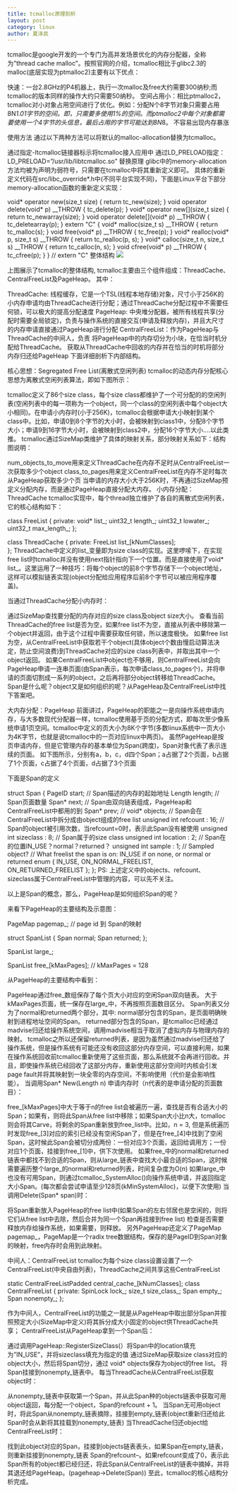 ```yaml
---
title: tcmalloc原理剖析
layout: post
category: linux
author: 夏泽民
---
```

tcmalloc是google开发的一个专门为高并发场景优化的内存分配器，全称为”thread cache malloc”。按照官网的介绍，tcmalloc相比于glibc2.3的malloc(底层实现为ptmalloc2)主要有以下优点：

快速：一台2.8GHz的P4机器上，执行一次malloc及free大约需要300纳秒;而tcmalloc的版本同样的操作大约只需要50纳秒。
空间占用小：相比ptmalloc2，tcmalloc对小对象占用空间进行了优化。例如：分配N个8字节对象只需要占用8N*1.01字节的空间。即，只需要多使用1%的空间。而ptmalloc2中每个对象都需要使用一个4字节的头信息，最后占用的字节可能达到8N*8。
不容易出现内存暴涨
<!-- more -->
使用方法
通过以下两种方法可以将默认的malloc-allocation替换为tcmalloc。

通过指定-ltcmalloc链接器标示将tcmalloc接入应用中
通过LD_PRELOAD指定：LD_PRELOAD=”/usr/lib/libtcmalloc.so”
替换原理
glibc中的memory-allocation方法均被为声明为弱符号，只需要在tcmalloc中将其重新定义即可。 具体的重新定义代码在src/libc_override*.h中(不同平台实现不同)，下面是Linux平台下部分memory-allocation函数的重新定义实现：

void* operator new(size_t size)                  { return tc_new(size);       }
void operator delete(void* p) __THROW            { tc_delete(p);              }
void* operator new[](size_t size)                { return tc_newarray(size);  }
void operator delete[](void* p) __THROW          { tc_deletearray(p);         }
extern "C" {
  void* malloc(size_t s) __THROW                 { return tc_malloc(s);       }
  void  free(void* p) __THROW                    { tc_free(p);                }
  void* realloc(void* p, size_t s) __THROW       { return tc_realloc(p, s);   }
  void* calloc(size_t n, size_t s) __THROW       { return tc_calloc(n, s);    }
  void  cfree(void* p) __THROW                   { tc_cfree(p);               }
}  // extern "C"
整体结构
<img src="{{site.url}}{{site.baseurl}}/img/total_overview.png"/>

上图展示了tcmalloc的整体结构, tcmalloc主要由三个组件组成：ThreadCache、CentralFreeList及PageHeap。 其中：

ThreadCache: 线程缓存，它是一个TSL(线程本地存储)对象，尺寸小于256K的小内存申请均由ThreadCache进行分配；通过ThreadCache分配过程中不需要任何锁，可以极大的提高分配速度
PageHeap: 中央堆分配器，被所有线程共享(分配时需要全局锁定)，负责与操作系统的直接交互(申请及释放内存)，并且大尺寸的内存申请直接通过PageHeap进行分配
CentralFreeList：作为PageHeap与ThreadCache的中间人，负责
将PageHeap中的内存切分为小块，在恰当时机分配给ThreadCache。
获取从ThreadCache中回收的内存并在恰当的时机将部分内存归还给PageHeap
下面详细剖析下内部结构。

核心思想：Segregated Free List(离散式空闲列表)
tcmalloc的动态内存分配核心思想为离散式空闲列表算法，即如下图所示：

tcmalloc定义了86个size class，每个size class都维护了一个可分配的的空闲列表(空闲列表中的每一项称为一个object，同一个class的空闲列表中每个object大小相同)。在申请小内存时(小于256K)，tcmalloc会根据申请大小映射到某个class中。比如，申请0到8个字节的大小时，会被映射到class1中，分配8个字节大小；申请9到16字节大小时，会被映射到class2中，分配16个字节大小….以此类推。 tcmalloc通过SizeMap类维护了具体的映射关系，部分映射关系如下：结构图说明：

num_objects_to_move用来定义ThreadCache在内存不足时从CentralFreeList一次获取多少个object
class_to_pages用来定义CentralFreeList在内存不足时每次从PageHeap获取多少个页
当申请的内存大小大于256K时，不再通过SizeMap预定义分配内存，而是通过PageHeap直接分配大内存。
小内存分配：ThreadCache
tcmalloc实现中，每个thread独立维护了各自的离散式空闲列表，它的核心结构如下：

class FreeList {
private:
 void*    list_;
 uint32_t length_;
 uint32_t lowater_;
 uint32_t max_length_;
};

class ThreadCache {
private:
     FreeList      list_[kNumClasses];    
};
ThreadCache中定义的list_变量即为size class的实现。这里啰嗦下，在实现free list时tcmalloc并没有使用next指针指向下一个位置。而是直接使用了void* list_。这里运用了一种技巧：将每个object的前8个字节存储下一个object地址，这样可以模拟链表实现(object分配给应用程序后前8个字节可以被应用程序覆盖)。

当通过ThreadCache分配小内存时：

通过SizeMap查找要分配的内存对应的size class及object size大小。
查看当前ThreadCache的free list是否为空，如果free list不为空，直接从列表中移除第一个object并返回，由于这个过程中需要获取任何锁，所以速度极快。
如果free list为空，从CentralFreeList中获取若干个object(具体object个数由慢启动算法决定，防止空间浪费)到ThreadCache对应的size class列表中，并取出其中一个object返回。
如果CentralFreeList中object也不够用，则CentralFreeList会向PageHeap申请一连串页面(由Span表示，每次申请class_to_pages个)，并将申请的页面切割成一系列的object，之后再将部分object转移给ThreadCache。
Span是什么呢？object又是如何组织的呢？从PageHeap及CentralFreeList中找下答案吧。

大内存分配：PageHeap
前面讲过，PageHeap的职能之一是向操作系统申请内存，与大多数现代分配器一样，tcmalloc使用基于页的分配方式，即每次至少像系统申请1页空间。tcmalloc中定义的页大小为8K个字节(多数linux系统中一页大小为4K字节，也就是说tcmalloc中的一页对应linux中两页)。 虽然PageHeap是按页申请内存，但是它管理内存的基本单位为Span(跨度)，Span对象代表了表示连续的页面。 如下图所示，分别有a，b，c，d四个Span；a占据了2个页面，b占据了1个页面，c占据了4个页面，d占据了3个页面

下面是Span的定义


struct Span {
  PageID        start;          // Span描述的内存的起始地址
  Length        length;         // Span页面数量
  Span*         next;           // Span由双向链表组成，PageHeap和CentralFreeList中都用的到
  Span*         prev;           //
  void*         objects;        // Span会在CentralFreeList中拆分成由object组成的free list
  unsigned int  refcount : 16;  // Span的object被引用次数，当refcount=0时，表示此Span没有被使用
  unsigned int  sizeclass : 8;  // Span属于的size class
  unsigned int  location : 2;   // Span在的位置IN_USE？normal？returned？
  unsigned int  sample : 1;     // Sampled object?
  // What freelist the span is on: IN_USE if on none, or normal or returned
  enum { IN_USE, ON_NORMAL_FREELIST, ON_RETURNED_FREELIST };
};
PS: 上述定义中的objects、refcount、sizeclass属于CentralFreeList中管理的内容，可以先不关注。

以上是Span的概念，那么，PageHeap是如何组织Span的呢？

来看下PageHeap的主要结构及示意图：


PageMap pagemap_; // page id 到 Span的映射

struct SpanList {
   Span        normal;
   Span        returned;
};

SpanList large_;

SpanList free_[kMaxPages]; // kMaxPages = 128


从PageHeap的主要结构中看到：

PageHeap通过free_数组保存了每个页大小对应的空闲Span双向链表。
大于kMaxPages页面，统一保存在large_中，不再按照页面数目区分。
Span列表又分为了normal和returned两个部分，其中:
normal部分包含的Span，是页面明确映射到进程地址空间的Span。
returned部分包含的Span，是tcmalloc已经通过madvise归还给操作系统空间，调用madvise相当于取消了虚拟内存与物理内存的映射。 tcmalloc之所以还保留returned列表，是因为虽然通过madvise归还给了操作系统，但是操作系统有可能还没有收回这部分内存空间，可以直接利用，如果在操作系统回收前tcmalloc重新使用了这些页面，那么系统就不会再进行回收。并且，即使操作系统已经回收了这部分内存，重新使用这部分空间时内核会引发page fault并将其映射到一块全零的内存空间，不影响使用（代价是会影响性能）。
当调用Span* New(Length n) 申请内存时（n代表的是申请分配的页面数目）：

free_[kMaxPages]中大于等于n的free list会被遍历一遍，查找是否有合适大小的Span；如果有，则将此Span从free list中移除；如果Span大小比n大，tcmalloc则会将其Carve，将剩余的Span重新放到free_list中。比如，n = 3, 但是系统遍历时发现free_[3]对应的索引已经没有空闲Span了，但是在free_[4]中找到了空闲Span，这时候此Span会被切分成两份：一份对应3个页面，返回给调用方；一份对应1个页面，挂接到free_[1]中，供下次使用。
如果free_中的normal和returned链表中都找不到合适的Span，则从large_链表中查找大小最合适的Span，这时候需要遍历整个large_的normal和returned列表，时间复杂度为O(n)
如果large_中也没有可用Span，则通过tcmalloc_SystemAlloc()向操作系统申请，并返回指定大小Span。(每次都会尝试申请至少128页(kMinSystemAlloc)，以便下次使用)
当调用Delete(Span* span)时：

将Span重新放入PageHeap的free list中(如果Span的左右邻居也是空闲的，则将它们从free list中去除，然后合并为同一个Span再挂接到free list)
检查是否需要释放内存给操作系统，如果需要，则释放。
另外PageHeap还定义了PageMap pagemap_，PageMap是一个radix tree数据结构，保存的是PageID到Span对象的映射，free内存时会用到此映射。

中间人：CentralFreeList
tcmalloc为每个size class设置设置了一个CentralFreeList(中央自由列表)，ThreadCache之间共享这些CentralFreeList

  static CentralFreeListPadded central_cache_[kNumClasses];
  class CentralFreeList {
  private:
      SpinLock lock_;
      size_t size_class_;
      Span empty_;       
      Span nonempty_;
  };
  
  作为中间人，CentralFreeList的功能之一就是从PageHeap中取出部分Span并按照预定大小(SizeMap中定义)将其拆分成大小固定的object供ThreadCache共享； CentralFreeList从PageHeap拿到一个Span后：

通过调用PageHeap::RegisterSizeClass(）将Span中的location填充为”IN_USE”，并将sizeclass填充为指定的值
通过SizeMap获取size class对应的object大小，然后将Span切分，通过 void* objects保存为object的free list。
将Span挂接到nonempty_链表中。
每当ThreadCache从CentralFreeList获取object时：

从nonempty_链表中获取第一个Span，并从此Span种的objects链表中获取可用object返回，每分配一个object，Span的refcount + 1。
当Span无可用object时，将此Span从nonempty_链表摘除，挂接到empty_链表(object重新归还给此Span时会从新将其挂载到nonempty_链表)
当ThreadCache归还object给CentralFreeList时：

找到此object对应的Span，挂接到objects链表表头，如果Span在empty_链表，则重新挂接到nonempty_链表
Span的refcount–。如果refcount变成了0，表示此Span所有的object都已经归还，将此Span从CentralFreeList的链表中摘掉，并将其退还给PageHeap。(pageheap->Delete(Span))
至此，tcmalloc的核心结构分析完成。
